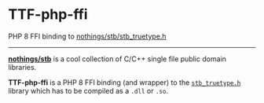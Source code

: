 # TTF-php-ffi
PHP 8 FFI binding to [nothings/stb/stb_truetype.h](https://github.com/nothings/stb/blob/master/stb_truetype.h)

---

__[nothings/stb](https://github.com/nothings/stb)__ is a cool collection of C/C++ single file public domain libraries.

__TTF-php-ffi__ is a PHP 8 FFI binding (and wrapper) to the [`stb_truetype.h`](https://github.com/nothings/stb/blob/master/stb_truetype.h) library which has to be compiled as a `.dll` or `.so`.
